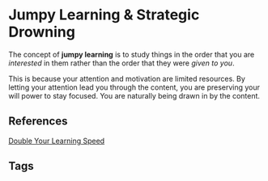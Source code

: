 # Jumpy Learning & Strategic Drowning 

The concept of **jumpy learning** is to study things in the order that you are *interested* in them rather than 
the order that they were *given to you*.  

This is because your attention and motivation are limited resources. By letting your attention lead you through the 
content, you are preserving your will power to stay focused. You are naturally being drawn in by the content.  

## References
[Double Your Learning Speed](../202211200641)

## Tags
